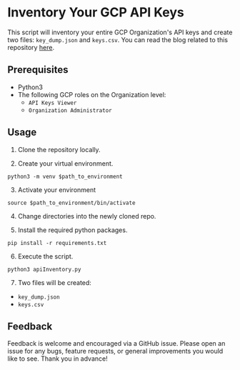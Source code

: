 # Inventory Your GCP API Keys

This script will inventory your entire GCP Organization's API keys and create two files: `key_dump.json` and `keys.csv`. You can read the blog related to this repository [here](https://scalesec.com/blog/inventory-your-gcp-api-keys/).

## Prerequisites
- Python3
- The following GCP roles on the Organization level:
   - `API Keys Viewer`
   - `Organization Administrator`

## Usage

1. Clone the repository locally.

2. Create your virtual environment.
```
python3 -m venv $path_to_environment
```
3. Activate your environment
```
source $path_to_environment/bin/activate
```
4. Change directories into the newly cloned repo.

5. Install the required python packages.
```
pip install -r requirements.txt
```
6. Execute the script.
```
python3 apiInventory.py
```
7. Two files will be created:
- `key_dump.json`
- `keys.csv`

## Feedback

Feedback is welcome and encouraged via a GitHub issue. Please open an issue for any bugs, feature requests, or general improvements you would like to see. Thank you in advance!
